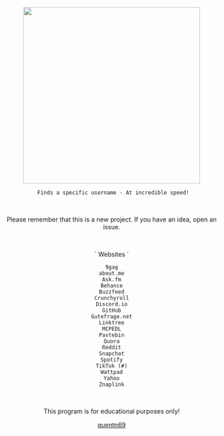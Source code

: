 <p align="center">
<img src="https://media.discordapp.net/attachments/993529387469262950/999702134285144224/main.png?width=509&height=521", width="400", height="400">
</p>


<center>
  
```
  Finds a specific username - At incredible speed! 
```

  
<br>



<p align="center">Please remember that this is a new project. If you have an idea, open an issue.</p>
<br>
  
<p align="center">` Websites `</p>
  

<center>

```
9gag
about.me
Ask.fm
Behance
Buzzfeed
Crunchyroll
Discord.io
GitHub
Gutefrage.net
Linktree
MCPEDL
Pastebin
Quora
Reddit
Snapchat
Spotify
TikTok (#)
Wattpad
Yahoo
Znaplink
```

<br>

<p align="center">This program is for educational purposes only!</p>


[quentn69](https://github.com/quentn69)
 </center>
